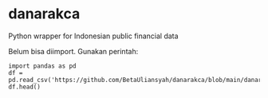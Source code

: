 # danarakca
Python wrapper for Indonesian public financial data

Belum bisa diimport. Gunakan perintah:
```
import pandas as pd
df = pd.read_csv('https://github.com/BetaUliansyah/danarakca/blob/main/danarakca/datasets/csv/apbd.csv')
df.head()
```
